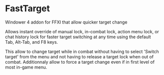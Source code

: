 # FastTarget
Windower 4 addon for FFXI that allow quicker target change

Allows instant override of manual lock, in-combat lock, action menu lock, or chat history lock for faster target switching at any time using the default Tab, Alt-Tab, and F8 keys.

This allow to change target while in combat without having to select 'Switch target' from the menu and not having to release a target lock when out of combat. Additionnaly allow to force a target change even if in first level of most in-game menu.
